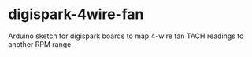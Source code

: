 # digispark-4wire-fan
Arduino sketch for digispark boards to map 4-wire fan TACH readings to another RPM range
